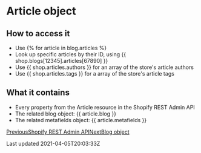 # Article object

## How to access it

- Use {% for article in blog.articles %}
- Look up specific articles by their ID, using {{ shop.blogs[12345].articles[67890] }}
- Use {{ shop.articles.authors }} for an array of the store's article authors
- Use {{ shop.articles.tags }} for a array of the store's article tags

## What it contains

- Every property from the Article resource in the Shopify REST Admin API
- The related blog object: {{ article.blog }}
- The related metafields object: {{ article.metafields }}

[PreviousShopify REST Admin API](/platform/liquid/objects/shopify)[NextBlog object](/platform/liquid/objects/shopify/blog)

Last updated 2021-04-05T20:03:33Z